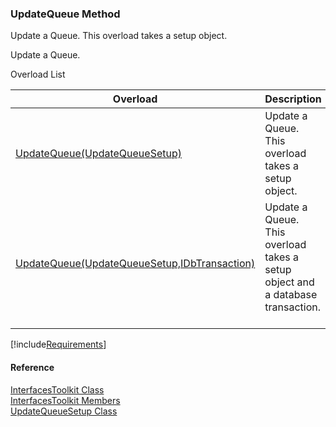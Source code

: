 ﻿### UpdateQueue Method

Update a Queue. This overload takes a setup object.

Update a Queue.

Overload List

| Overload | Description |
| --- | --- |
| [UpdateQueue(UpdateQueueSetup)](FChoice.Toolkits.Clarify~FChoice.Toolkits.Clarify.Interfaces.InterfacesToolkit~UpdateQueue(UpdateQueueSetup).md) | Update a Queue. This overload takes a setup object.   |
| [UpdateQueue(UpdateQueueSetup,IDbTransaction)](FChoice.Toolkits.Clarify~FChoice.Toolkits.Clarify.Interfaces.InterfacesToolkit~UpdateQueue(UpdateQueueSetup,IDbTransaction).md) | Update a Queue. This overload takes a setup object and a database transaction.   |

[!include[Requirements](../partials/requirements.md)]



#### Reference

[InterfacesToolkit Class](FChoice.Toolkits.Clarify~FChoice.Toolkits.Clarify.Interfaces.InterfacesToolkit.md)  
[InterfacesToolkit Members](FChoice.Toolkits.Clarify~FChoice.Toolkits.Clarify.Interfaces.InterfacesToolkit_members.md)  
[UpdateQueueSetup Class](FChoice.Toolkits.Clarify~FChoice.Toolkits.Clarify.Interfaces.UpdateQueueSetup.md)